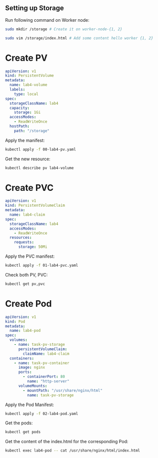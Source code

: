 ## Setting up Storage

Run following command on Worker node:
```bash
sudo mkdir /storage # Create it on worker-node-{1, 2}
```
```bash
sudo vim /storage/index.html # Add some content hello worker {1, 2}
```

# Create PV

```yaml
apiVersion: v1
kind: PersistentVolume
metadata:
  name: lab4-volume
  labels:
    type: local
spec:
  storageClassName: lab4
  capacity:
    storage: 1Gi
  accessModes:
    - ReadWriteOnce
  hostPath:
    path: "/storage"
```

Apply the manifest:
```bash
kubectl apply -f 00-lab4-pv.yaml
```
Get the new resource:
```bash
kubectl describe pv lab4-volume
```

# Create PVC

```yaml
apiVersion: v1
kind: PersistentVolumeClaim
metadata:
  name: lab4-claim
spec:
  storageClassName: lab4
  accessModes:
    - ReadWriteOnce
  resources:
    requests:
      storage: 50Mi
```

Apply the PVC manifest:
```bash
kubectl apply -f 01-lab4-pvc.yaml
```

Check both PV, PVC:
```bash
kubectl get pv,pvc
```

# Create Pod


```yaml
apiVersion: v1
kind: Pod
metadata:
  name: lab4-pod
spec:
  volumes:
    - name: task-pv-storage
      persistentVolumeClaim:
        claimName: lab4-claim
  containers:
    - name: task-pv-container
      image: nginx
      ports:
        - containerPort: 80
          name: "http-server"
      volumeMounts:
        - mountPath: "/usr/share/nginx/html"
          name: task-pv-storage
```

Apply the Pod Manifest:
```bash
kubectl apply -f 02-lab4-pod.yaml
```

Get the pods:
```bash
kubectl get pods
```

Get the content of the index.html for the corresponding Pod:
```bash
kubectl exec lab4-pod -- cat /usr/share/nginx/html/index.html
```